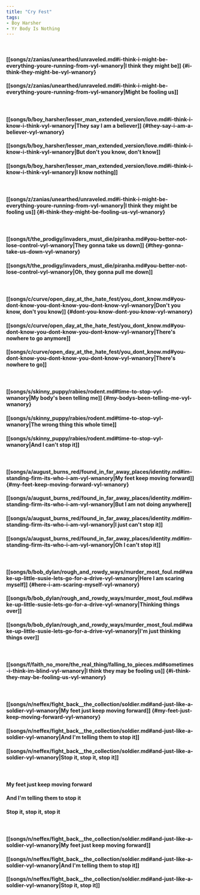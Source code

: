 ```yaml
---
title: "Cry Fest"
tags:
- Boy Harsher
- Yr Body Is Nothing
---
```

&nbsp;
#### [[songs/z/zanias/unearthed/unraveled.md#i-think-i-might-be-everything-youre-running-from-vyl-wnanory|I think they might be]] {#i-think-they-might-be-vyl-wnanory}
#### [[songs/z/zanias/unearthed/unraveled.md#i-think-i-might-be-everything-youre-running-from-vyl-wnanory|Might be fooling us]]
&nbsp;
#### [[songs/b/boy_harsher/lesser_man_extended_version/love.md#i-think-i-know-i-think-vyl-wnanory|They say I am a believer]] {#they-say-i-am-a-believer-vyl-wnanory}
#### [[songs/b/boy_harsher/lesser_man_extended_version/love.md#i-think-i-know-i-think-vyl-wnanory|But don't you know, don't know]]
#### [[songs/b/boy_harsher/lesser_man_extended_version/love.md#i-think-i-know-i-think-vyl-wnanory|I know nothing]]
&nbsp;
#### [[songs/z/zanias/unearthed/unraveled.md#i-think-i-might-be-everything-youre-running-from-vyl-wnanory|I think they might be fooling us]] {#i-think-they-might-be-fooling-us-vyl-wnanory}
&nbsp;
#### [[songs/t/the_prodigy/invaders_must_die/piranha.md#you-better-not-lose-control-vyl-wnanory|They gonna take us down]] {#they-gonna-take-us-down-vyl-wnanory}
#### [[songs/t/the_prodigy/invaders_must_die/piranha.md#you-better-not-lose-control-vyl-wnanory|Oh, they gonna pull me down]]
&nbsp;
#### [[songs/c/curve/open_day_at_the_hate_fest/you_dont_know.md#you-dont-know-you-dont-know-you-dont-know-vyl-wnanory|Don't you know, don't you know]] {#dont-you-know-dont-you-know-vyl-wnanory}
#### [[songs/c/curve/open_day_at_the_hate_fest/you_dont_know.md#you-dont-know-you-dont-know-you-dont-know-vyl-wnanory|There's nowhere to go anymore]]
#### [[songs/c/curve/open_day_at_the_hate_fest/you_dont_know.md#you-dont-know-you-dont-know-you-dont-know-vyl-wnanory|There's nowhere to go]]
&nbsp;
#### [[songs/s/skinny_puppy/rabies/rodent.md#time-to-stop-vyl-wnanory|My body's been telling me]] {#my-bodys-been-telling-me-vyl-wnanory}
#### [[songs/s/skinny_puppy/rabies/rodent.md#time-to-stop-vyl-wnanory|The wrong thing this whole time]]
#### [[songs/s/skinny_puppy/rabies/rodent.md#time-to-stop-vyl-wnanory|And I can't stop it]]
&nbsp;
#### [[songs/a/august_burns_red/found_in_far_away_places/identity.md#im-standing-firm-its-who-i-am-vyl-wnanory|My feet keep moving forward]] {#my-feet-keep-moving-forward-vyl-wnanory}
#### [[songs/a/august_burns_red/found_in_far_away_places/identity.md#im-standing-firm-its-who-i-am-vyl-wnanory|But I am not doing anywhere]]
#### [[songs/a/august_burns_red/found_in_far_away_places/identity.md#im-standing-firm-its-who-i-am-vyl-wnanory|I just can't stop it]]
#### [[songs/a/august_burns_red/found_in_far_away_places/identity.md#im-standing-firm-its-who-i-am-vyl-wnanory|Oh I can't stop it]]
&nbsp;
#### [[songs/b/bob_dylan/rough_and_rowdy_ways/murder_most_foul.md#wake-up-little-susie-lets-go-for-a-drive-vyl-wnanory|Here I am scaring myself]] {#here-i-am-scaring-myself-vyl-wnanory}
#### [[songs/b/bob_dylan/rough_and_rowdy_ways/murder_most_foul.md#wake-up-little-susie-lets-go-for-a-drive-vyl-wnanory|Thinking things over]]
#### [[songs/b/bob_dylan/rough_and_rowdy_ways/murder_most_foul.md#wake-up-little-susie-lets-go-for-a-drive-vyl-wnanory|I'm just thinking things over]]
&nbsp;
#### [[songs/f/faith_no_more/the_real_thing/falling_to_pieces.md#sometimes-i-think-im-blind-vyl-wnanory|I think they may be fooling us]] {#i-think-they-may-be-fooling-us-vyl-wnanory}
&nbsp;
#### [[songs/n/neffex/fight_back__the_collection/soldier.md#and-just-like-a-soldier-vyl-wnanory|My feet just keep moving forward]] {#my-feet-just-keep-moving-forward-vyl-wnanory}
#### [[songs/n/neffex/fight_back__the_collection/soldier.md#and-just-like-a-soldier-vyl-wnanory|And I'm telling them to stop it]]
#### [[songs/n/neffex/fight_back__the_collection/soldier.md#and-just-like-a-soldier-vyl-wnanory|Stop it, stop it, stop it]]
&nbsp;
#### My feet just keep moving forward
#### And I'm telling them to stop it
#### Stop it, stop it, stop it
&nbsp;
#### [[songs/n/neffex/fight_back__the_collection/soldier.md#and-just-like-a-soldier-vyl-wnanory|My feet just keep moving forward]]
#### [[songs/n/neffex/fight_back__the_collection/soldier.md#and-just-like-a-soldier-vyl-wnanory|And I'm telling them to stop it]]
#### [[songs/n/neffex/fight_back__the_collection/soldier.md#and-just-like-a-soldier-vyl-wnanory|Stop it, stop it]]
